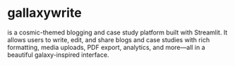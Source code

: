 # gallaxywrite
is a cosmic-themed blogging and case study platform built with Streamlit. It allows users to write, edit, and share blogs and case studies with rich formatting, media uploads, PDF export, analytics, and more—all in a beautiful galaxy-inspired interface.
